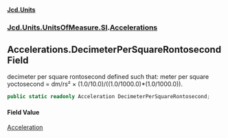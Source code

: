 #### [Jcd.Units](index.md 'index')
### [Jcd.Units.UnitsOfMeasure.SI](Jcd.Units.UnitsOfMeasure.SI.md 'Jcd.Units.UnitsOfMeasure.SI').[Accelerations](Accelerations.md 'Jcd.Units.UnitsOfMeasure.SI.Accelerations')

## Accelerations.DecimeterPerSquareRontosecond Field

decimeter per square rontosecond defined such that: meter per square yoctosecond = dm/rs² × (1.0/10.0)/((1.0/1000.0)*(1.0/1000.0)).

```csharp
public static readonly Acceleration DecimeterPerSquareRontosecond;
```

#### Field Value
[Acceleration](Acceleration.md 'Jcd.Units.UnitTypes.Acceleration')
